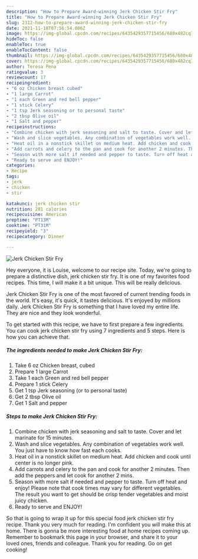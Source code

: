 ```yaml
---
description: "How to Prepare Award-winning Jerk Chicken Stir Fry"
title: "How to Prepare Award-winning Jerk Chicken Stir Fry"
slug: 2312-how-to-prepare-award-winning-jerk-chicken-stir-fry
date: 2021-11-18T07:56:54.006Z
image: https://img-global.cpcdn.com/recipes/6435429357715456/680x482cq70/jerk-chicken-stir-fry-recipe-main-photo.jpg
hideToc: false
enableToc: true
enableTocContent: false
thumbnail: https://img-global.cpcdn.com/recipes/6435429357715456/680x482cq70/jerk-chicken-stir-fry-recipe-main-photo.jpg
cover: https://img-global.cpcdn.com/recipes/6435429357715456/680x482cq70/jerk-chicken-stir-fry-recipe-main-photo.jpg
author: Teresa Pena
ratingvalue: 3
reviewcount: 17
recipeingredient:
- "6 oz Chicken breast cubed"
- "1 large Carrot"
- "1 each Green and red bell pepper"
- "1 stick Celery"
- "1 tsp Jerk seasoning or to personal taste"
- "2 tbsp Olive oil"
- "1 Salt and pepper"
recipeinstructions:
- "Combine chicken with jerk seasoning and salt to taste. Cover and let marinate for 15 minutes."
- "Wash and slice vegetables. Any combination of vegetables work well. You just have to know how fast each cooks."
- "Heat oil in a nonstick skillet on medium heat. Add chicken and cook until center is no longer pink."
- "Add carrots and celery to the pan and cook for another 2 minutes. Then add the peppers and let cook for another 2 mins."
- "Season with more salt if needed and pepper to taste. Turn off heat and enjoy! Please note that cook times may vary for different vegetables. The result you want to get should be crisp tender vegetables and moist juicy chicken."
- "Ready to serve and ENJOY!"
categories:
- Recipe
tags:
- jerk
- chicken
- stir

katakunci: jerk chicken stir 
nutrition: 281 calories
recipecuisine: American
preptime: "PT13M"
cooktime: "PT31M"
recipeyield: "3"
recipecategory: Dinner

---
```



![Jerk Chicken Stir Fry](https://img-global.cpcdn.com/recipes/6435429357715456/680x482cq70/jerk-chicken-stir-fry-recipe-main-photo.jpg)

Hey everyone, it is Louise, welcome to our recipe site. Today, we're going to prepare a distinctive dish, jerk chicken stir fry. It is one of my favorites food recipes. This time, I will make it a bit unique. This will be really delicious.



Jerk Chicken Stir Fry is one of the most favored of current trending foods in the world. It's easy, it's quick, it tastes delicious. It's enjoyed by millions daily. Jerk Chicken Stir Fry is something that I have loved my entire life. They are nice and they look wonderful.


To get started with this recipe, we have to first prepare a few ingredients. You can cook jerk chicken stir fry using 7 ingredients and 5 steps. Here is how you can achieve that.

<!--inarticleads1-->

##### The ingredients needed to make Jerk Chicken Stir Fry:

1. Take 6 oz Chicken breast, cubed
1. Prepare 1 large Carrot
1. Take 1 each Green and red bell pepper
1. Prepare 1 stick Celery
1. Get 1 tsp Jerk seasoning (or to personal taste)
1. Get 2 tbsp Olive oil
1. Get 1 Salt and pepper




<!--inarticleads2-->

##### Steps to make Jerk Chicken Stir Fry:

1. Combine chicken with jerk seasoning and salt to taste. Cover and let marinate for 15 minutes.
1. Wash and slice vegetables. Any combination of vegetables work well. You just have to know how fast each cooks.
1. Heat oil in a nonstick skillet on medium heat. Add chicken and cook until center is no longer pink.
1. Add carrots and celery to the pan and cook for another 2 minutes. Then add the peppers and let cook for another 2 mins.
1. Season with more salt if needed and pepper to taste. Turn off heat and enjoy! Please note that cook times may vary for different vegetables. The result you want to get should be crisp tender vegetables and moist juicy chicken.
1. Ready to serve and ENJOY!



So that is going to wrap it up for this special food jerk chicken stir fry recipe. Thank you very much for reading. I'm confident you will make this at home. There is gonna be more interesting food at home recipes coming up. Remember to bookmark this page in your browser, and share it to your loved ones, friends and colleague. Thank you for reading. Go on get cooking!
